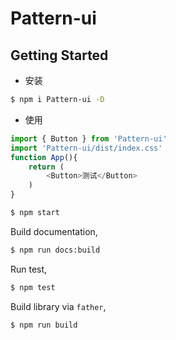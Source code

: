 # Pattern-ui

## Getting Started

- 安装

```bash
$ npm i Pattern-ui -D
```

- 使用

```js
import { Button } from 'Pattern-ui'
import 'Pattern-ui/dist/index.css'
function App(){
    return (
        <Button>测试</Button>
    )
}

```
```bash
$ npm start
```

Build documentation,

```bash
$ npm run docs:build
```

Run test,

```bash
$ npm test
```

Build library via `father`,

```bash
$ npm run build
```
